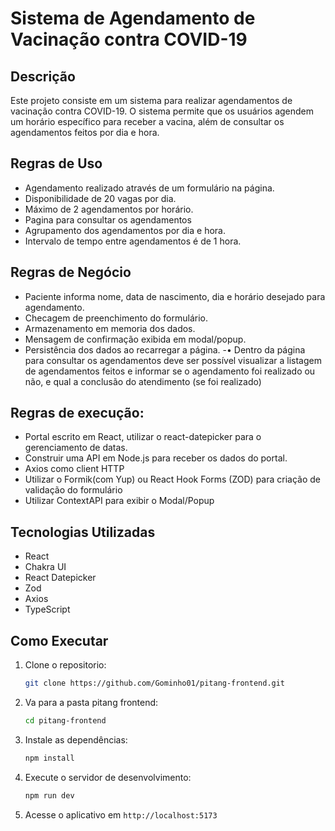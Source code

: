 # Sistema de Agendamento de Vacinação contra COVID-19

## Descrição
Este projeto consiste em um sistema para realizar agendamentos de vacinação contra COVID-19. O sistema permite que os usuários agendem um horário específico para receber a vacina, além de consultar os agendamentos feitos por dia e hora.

## Regras de Uso
- Agendamento realizado através de um formulário na página.
- Disponibilidade de 20 vagas por dia.
- Máximo de 2 agendamentos por horário.
- Pagina para consultar os agendamentos
- Agrupamento dos agendamentos por dia e hora.
- Intervalo de tempo entre agendamentos é de 1 hora.

## Regras de Negócio
- Paciente informa nome, data de nascimento, dia e horário desejado para agendamento.
- Checagem de preenchimento do formulário.
- Armazenamento em memoria dos dados.
- Mensagem de confirmação exibida em modal/popup.
- Persistência dos dados ao recarregar a página.
-• Dentro da página para consultar os agendamentos deve ser possível visualizar a
listagem de agendamentos feitos e informar se o agendamento foi realizado ou
não, e qual a conclusão do atendimento (se foi realizado)

## Regras de execução:
- Portal escrito em React, utilizar o react-datepicker para o gerenciamento de
datas.
- Construir uma API em Node.js para receber os dados do portal.
- Axios como client HTTP
- Utilizar o Formik(com Yup) ou React Hook Forms (ZOD) para criação de validação
do formulário
- Utilizar ContextAPI para exibir o Modal/Popup

## Tecnologias Utilizadas
- React
- Chakra UI
- React Datepicker
- Zod
- Axios
- TypeScript

## Como Executar
1. Clone o repositorio:
    ```bash
    git clone https://github.com/Gominho01/pitang-frontend.git
    ```
2. Va para a pasta pitang frontend:
    ```bash
    cd pitang-frontend
    ```
3. Instale as dependências:
   ```bash
   npm install
   ```
4. Execute o servidor de desenvolvimento:
    ```bash
    npm run dev
    ```
5. Acesse o aplicativo em `http://localhost:5173`
